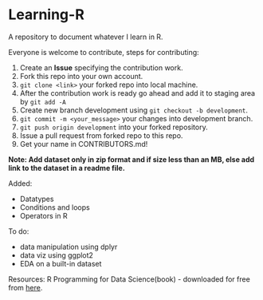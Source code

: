 # Learning-R
A repository to document whatever I learn in R.

Everyone is welcome to contribute, steps for contributing:
1. Create an **Issue** specifying the contribution work.
2. Fork this repo into your own account.
3. ``git clone <link>`` your forked repo into local machine.
4. After the contribution work is ready go ahead and add it to staging area by ``git add -A``
5. Create new branch development using ``git checkout -b development``.
6. ``git commit -m <your_message>`` your changes into development branch.
7. ``git push origin development`` into your forked repository.
8. Issue a pull request from forked repo to this repo.
9. Get your name in CONTRIBUTORS.md!

__Note: Add dataset only in zip format and if size less than an MB, else add link to the dataset in a readme file.__

Added:
- Datatypes
- Conditions and loops 
- Operators in R

To do:
- data manipulation using dplyr
- data viz using ggplot2
- EDA on a built-in dataset

Resources:
R Programming for Data Science(book) - downloaded for free from [here](https://leanpub.com/rprogramming).

